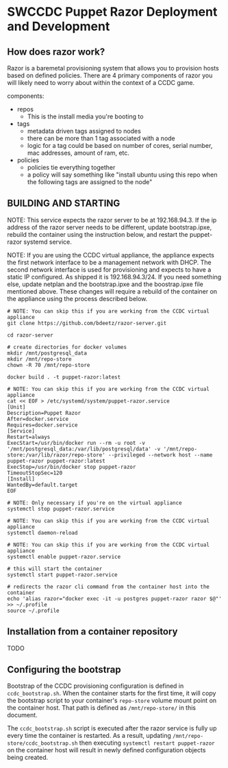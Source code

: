 # SWCCDC Puppet Razor Deployment and Development
## How does razor work?
Razor is a baremetal provisioning system that allows you to provision hosts based on defined policies. There are 4 primary components of razor you will likely need to worry about within the context of a CCDC game.

components:
* repos
  * This is the install media you're booting to
* tags
  * metadata driven tags assigned to nodes
  * there can be more than 1 tag associated with a node
  * logic for a tag could be based on number of cores, serial number, mac addresses, amount of ram, etc.
* policies
  * policies tie everything together
  * a policy will say something like "install ubuntu using this repo when the following tags are assigned to the node"

## BUILDING AND STARTING
NOTE: This service expects the razor server to be at 192.168.94.3.
      If the ip address of the razor server needs to be different, update bootstrap.ipxe,
      rebuild the container using the instruction below, and restart the puppet-razor
      systemd service.

NOTE: If you are using the CCDC virtual appliance, the appliance expects the first network interface to be a management network with DHCP. The second network interface is used for provisioning and expects to have a static IP configured. As shipped it is 192.168.94.3/24. If you need something else, update netplan and the bootstrap.ipxe and the boostrap.ipxe file mentioned above. These changes will require a rebuild of the container on the appliance using the process described below.

```
# NOTE: You can skip this if you are working from the CCDC virtual appliance
git clone https://github.com/bdeetz/razor-server.git

cd razor-server

# create directories for docker volumes
mkdir /mnt/postgresql_data
mkdir /mnt/repo-store
chown -R 70 /mnt/repo-store

docker build . -t puppet-razor:latest

# NOTE: You can skip this if you are working from the CCDC virtual appliance
cat << EOF > /etc/systemd/system/puppet-razor.service
[Unit]
Description=Puppet Razor
After=docker.service
Requires=docker.service
[Service]
Restart=always
ExecStart=/usr/bin/docker run --rm -u root -v '/mnt/postgresql_data:/var/lib/postgresql/data' -v '/mnt/repo-store:/var/lib/razor/repo-store' --privileged --network host --name puppet-razor puppet-razor:latest
ExecStop=/usr/bin/docker stop puppet-razor
TimeoutStopSec=120
[Install]
WantedBy=default.target
EOF

# NOTE: Only necessary if you're on the virtual appliance
systemctl stop puppet-razor.service

# NOTE: You can skip this if you are working from the CCDC virtual appliance
systemctl daemon-reload

# NOTE: You can skip this if you are working from the CCDC virtual appliance
systemctl enable puppet-razor.service

# this will start the container
systemctl start puppet-razor.service

# redirects the razor cli command from the container host into the container
echo 'alias razor="docker exec -it -u postgres puppet-razor razor $@"' >> ~/.profile
source ~/.profile
```

## Installation from a container repository
TODO

## Configuring the bootstrap
Bootstrap of the CCDC provisioning configuration is defined in `ccdc_bootstrap.sh`. When the container starts for the first time, it will copy the bootstrap script to your container's `repo-store` volume mount point on the container host. That path is defined as `/mnt/repo-store/` in this document.

The `ccdc_bootstrap.sh` script is executed after the razor service is fully up every time the container is restarted. As a result, updating `/mnt/repo-store/ccdc_bootstrap.sh` then executing `systemctl restart puppet-razor` on the container host will result in newly defined configuration objects being created.
